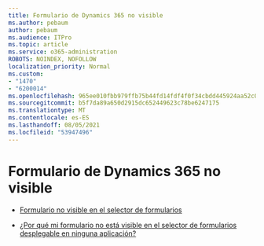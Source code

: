```yaml
---
title: Formulario de Dynamics 365 no visible
ms.author: pebaum
author: pebaum
ms.audience: ITPro
ms.topic: article
ms.service: o365-administration
ROBOTS: NOINDEX, NOFOLLOW
localization_priority: Normal
ms.custom:
- "1470"
- "6200014"
ms.openlocfilehash: 965ee010fbb979ffb75b44fd14fdf4f0f34cbdd445924aa52c0937b5b1f5cc8e
ms.sourcegitcommit: b5f7da89a650d2915dc652449623c78be6247175
ms.translationtype: MT
ms.contentlocale: es-ES
ms.lasthandoff: 08/05/2021
ms.locfileid: "53947496"
---
```

# <a name="dynamics-365-form-not-visible"></a>Formulario de Dynamics 365 no visible

* [Formulario no visible en el selector de formularios](https://docs.microsoft.com/dynamics365/customer-engagement/customize/control-access-forms)

* [¿Por qué mi formulario no está visible en el selector de formularios desplegable en ninguna aplicación?](https://docs.microsoft.com/powerapps/maker/model-driven-apps/create-design-forms?branch=master#why-is-my-form-not-visible-in-the-form-selector-drop-down-in-my-app)
